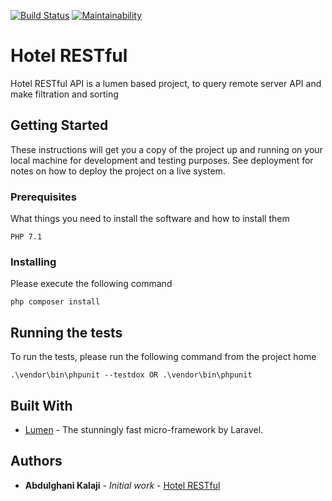 [![Build Status](https://travis-ci.org/akalajee/hotel-restful.svg?branch=master)](https://travis-ci.org/akalajee/hotel-restful)
[![Maintainability](https://api.codeclimate.com/v1/badges/171c260f3c7c9ddae906/maintainability)](https://codeclimate.com/github/akalajee/hotel-restful/maintainability)

# Hotel RESTful

Hotel RESTful API is a lumen based project, to query remote server API and make filtration and sorting

## Getting Started

These instructions will get you a copy of the project up and running on your local machine for development and testing purposes. See deployment for notes on how to deploy the project on a live system.

### Prerequisites

What things you need to install the software and how to install them

```
PHP 7.1
```

### Installing

Please execute the following command

```
php composer install
```

## Running the tests

To run the tests, please run the following command from the project home

```
.\vendor\bin\phpunit --testdox OR .\vendor\bin\phpunit
```

## Built With

* [Lumen](https://lumen.laravel.com/) - The stunningly fast micro-framework by Laravel.

## Authors

* **Abdulghani Kalaji** - *Initial work* - [Hotel RESTful](https://github.com/akalajee/hotel-restful)
